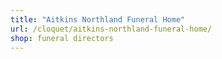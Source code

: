 ```yaml
---
title: "Aitkins Northland Funeral Home"
url: /cloquet/aitkins-northland-funeral-home/
shop: funeral directors
---
```


